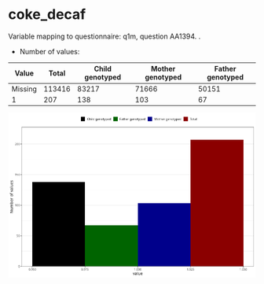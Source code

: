 # coke_decaf
Variable mapping to questionnaire: q1m, question AA1394.
.
- Number of values:

| Value | Total | Child genotyped | Mother genotyped | Father genotyped |
| ----- | ----- | --------------- | ---------------- | ---------------- |
| Missing | 113416 | 83217 | 71666 | 50151 |
| 1 | 207 | 138 | 103 |67 |



![](coke_decaf_n.png)



